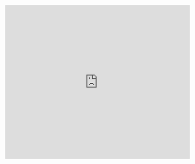  <embed src="https://andrewhunter.github.io/files/cv.pdf" type="application/pdf" width="600px" height="500px" />
